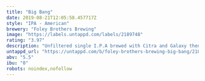 ```yaml
---
title: "Big Bang"
date: 2019-08-21T12:05:58.457717Z
style: "IPA - American"
brewery: "Foley Brothers Brewing"
image: "https://labels.untappd.com/labels/2189748"
rating: "3.97"
description: "Unfiltered single I.P.A brewed with Citra and Galaxy then dry hopped with Citra, Mosaic, Amarillo and Simcoe.  Aromas are a melody of  Grapefruit, passion fruit, papaya, lychee and melon. "
untappd_url: "https://untappd.com/b/foley-brothers-brewing-big-bang/2189748"
abv: "5.5"
ibu: "0"
robots: noindex,nofollow
---
```

